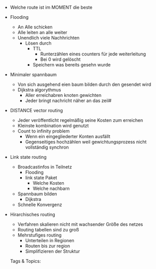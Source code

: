 - Welche route ist im MOMENT die beste
- Flooding
  - An Alle schicken
  - Alle leiten an alle weiter
  - Unendlich viele Nachhrichten
    - Lösen durch
      - TTL
        - Runterzählen eines counters für jede weiterleitung
        - Bei 0 wird gelöscht
      - Speichern was bereits gesehn wurde
- Minimaler spannbaum
  - Von sich ausgehend eien baum bilden durch den gesendet wird
  - Dijkstra algorythmus
    - Aller erreichabren knoten gewichten
    - Jeder bringt nachricht näher an das zeil#
- DISTANCE vector routing
  - Jeder veröffentlicht regelmäßig seine Kosten zum erreichen 
  - Kleinste kombination wird genutzt
  - Count to infinity problem
    - Wenn ein eingegliederter Konten ausfällt
    - Gegenseitiges hochzählen weil gewichtungsprozess nicht vollständig synchron
- Link state routing
  - Broadcastinfos in Teilnetz
    - Flooding
    - link state Paket
      - Welche Kosten
      - Welche nachbarn
  - Spannbaum bilden
    - Dijkstra
  - Schnelle Konvergenz
- Hirarchisches routing
  - Verfahren skalieren nicht mit wachsender Größe des netzes
  - Routing tabellen sind zu groß
  - Mehrstufiges routing 
    - Unterteilen in Regionen
    - Routen bis zur region
    - Simplifizieren der Struktur 

   Tags & Topics:
   